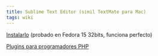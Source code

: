 ```yaml
---
title: Sublime Text Editor (simil TextMate para Mac)
tags: wiki
---
```


[Instalarlo](http://www.tutology.net/category/editors/sublime-text-editor-linux)
(probado en Fedora 15 32bits, funciona perfecto)

[Plugins para programadores
PHP](http://blog.stuartherbert.com/php/2012/02/28/setting-up-sublime-text-2-for-php-development/)
